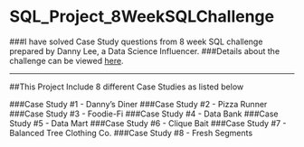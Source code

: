 # SQL_Project_8WeekSQLChallenge

###I have solved Case Study questions from 8 week SQL challenge prepared by Danny Lee, a Data Science Influencer. 
###Details about the challenge can be viewed [here](https://8weeksqlchallenge.com/getting-started/).
***

##This Project Include 8 different Case Studies as listed below

###Case Study #1 - Danny’s Diner
###Case Study #2 - Pizza Runner
###Case Study #3 - Foodie-Fi
###Case Study #4 - Data Bank
###Case Study #5 - Data Mart
###Case Study #6 - Clique Bait
###Case Study #7 - Balanced Tree Clothing Co.
###Case Study #8 - Fresh Segments
